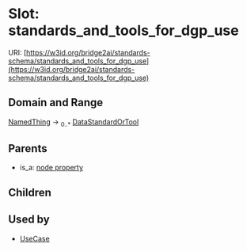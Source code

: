 
# Slot: standards_and_tools_for_dgp_use




URI: [https://w3id.org/bridge2ai/standards-schema/standards_and_tools_for_dgp_use](https://w3id.org/bridge2ai/standards-schema/standards_and_tools_for_dgp_use)


## Domain and Range

[NamedThing](NamedThing.md) &#8594;  <sub>0..\*</sub> [DataStandardOrTool](DataStandardOrTool.md)

## Parents

 *  is_a: [node property](node_property.md)

## Children


## Used by

 * [UseCase](UseCase.md)
